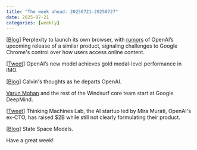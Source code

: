 ```yaml
---
title: "The week ahead: 20250721-20250727"
date: 2025-07-21
categories: [weekly]
---
```


[[Blog](https://comet.perplexity.ai/)] Perplexity to launch its own browser,
with
[rumors](https://www.reuters.com/business/media-telecom/openai-release-web-browser-challenge-google-chrome-2025-07-09/)
of OpenAI’s upcoming release of a similar product, signaling challenges to
Google Chrome's control over how users access online content.

[[Tweet](http://x.com/alexwei_/status/1946477742855532918)] OpenAI’s new
model achieves gold medal-level performance in IMO.

[[Blog](https://calv.info/openai-reflections)] Calvin's thoughts as he departs
OpenAI.

[Varun Mohan](https://x.com/_mohansolo) and the rest of the Windsurf core team
start at Google DeepMind.

[[Tweet](https://x.com/miramurati/status/1945166365834535247)] Thinking Machines
Lab, the AI startup led by Mira Murati, OpenAI's ex-CTO, has raised $2B while
still not clearly formulating their product.

[[Blog](https://newsletter.maartengrootendorst.com/p/a-visual-guide-to-mamba-and-state)]
State Space Models.

Have a great week!
